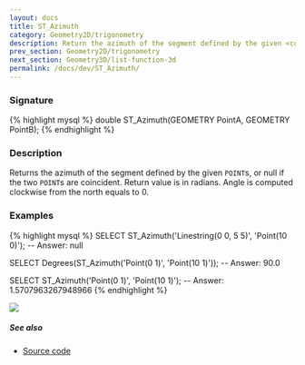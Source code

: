 ```yaml
---
layout: docs
title: ST_Azimuth
category: Geometry2D/trigonometry
description: Return the azimuth of the segment defined by the given <code>POINT</code>s
prev_section: Geometry2D/trigonometry
next_section: Geometry3D/list-function-3d
permalink: /docs/dev/ST_Azimuth/
---
```


### Signature

{% highlight mysql %}
double ST_Azimuth(GEOMETRY PointA, GEOMETRY PointB);
{% endhighlight %}

### Description
Returns the azimuth of the segment defined by the given `POINT`s, or null if the two `POINT`s are coincident. Return value is in radians. Angle is computed clockwise from the north equals to 0.

### Examples

{% highlight mysql %}
SELECT ST_Azimuth('Linestring(0 0, 5 5)', 'Point(10 0)');
-- Answer: null

SELECT Degrees(ST_Azimuth('Point(0 1)', 'Point(10 1)'));
-- Answer: 90.0

SELECT ST_Azimuth('Point(0 1)', 'Point(10 1)');
-- Answer: 1.5707963267948966
{% endhighlight %}

<img class="displayed" src="../ST_Azimuth_1.png"/>

##### See also

* <a href="https://github.com/irstv/H2GIS/blob/51910b27b5dc2b3b4353bb43a683f8649628ea8d/h2spatial-ext/src/main/java/org/h2gis/h2spatialext/function/spatial/trigonometry/ST_Azimuth.java" target="_blank">Source code</a>

